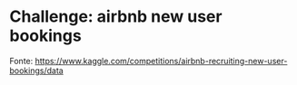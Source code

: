 # Challenge: airbnb new user bookings

Fonte: https://www.kaggle.com/competitions/airbnb-recruiting-new-user-bookings/data
